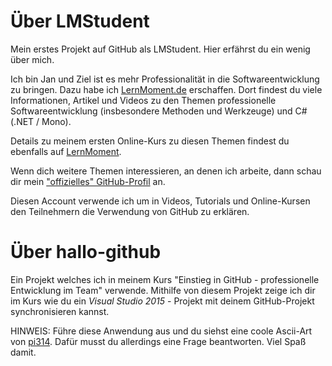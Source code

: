 # Über LMStudent

Mein erstes Projekt auf GitHub als LMStudent. Hier erfährst du ein wenig über mich.

Ich bin Jan und Ziel ist es mehr Professionalität in die Softwareentwicklung zu bringen. Dazu habe ich [LernMoment.de](http://www.lernmoment.de) erschaffen. Dort findest du viele Informationen, Artikel und Videos zu den Themen professionelle Softwareentwicklung (insbesondere Methoden und Werkzeuge) und C# (.NET / Mono).

Details zu meinem ersten Online-Kurs zu diesen Themen findest du ebenfalls auf [LernMoment](http://www.lernmoment.de/einstieg-csharp/).

Wenn dich weitere Themen interessieren, an denen ich arbeite, dann schau dir mein ["offizielles" GitHub-Profil](https://github.com/suchja) an. 

Diesen Account verwende ich um in Videos, Tutorials und Online-Kursen den Teilnehmern die Verwendung von GitHub zu erklären.

# Über hallo-github

Ein Projekt welches ich in meinem Kurs "Einstieg in GitHub - professionelle Entwicklung im Team" verwende. Mithilfe von diesem Projekt zeige ich dir im Kurs wie du ein *Visual Studio 2015* - Projekt mit deinem GitHub-Projekt synchronisieren kannst.

HINWEIS: Führe diese Anwendung aus und du siehst eine coole Ascii-Art von [pi314](https://github.com/pi314/ascii-arts). Dafür musst du allerdings eine Frage beantworten. Viel Spaß damit.
